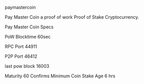 


paymastercoin

Pay Master Coin a proof of work  Proof of Stake Cryptocurrency.



Pay Master Coin Specs

PoW Blocktime 60sec

RPC Port 44911

P2P Port 46412

last pow block 16003

Maturity 60 Confirms
Minimum Coin Stake Age 6 hrs

